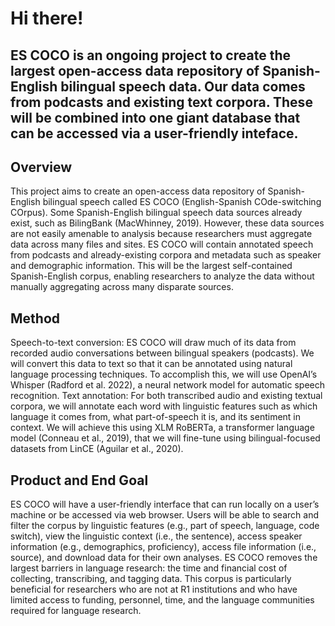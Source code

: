 # Hi there! 
## ES COCO is an ongoing project to create the largest open-access data repository of Spanish-English bilingual speech data. Our data comes from podcasts and existing text corpora. These will be combined into one giant database that can be accessed via a user-friendly inteface. 

## Overview
This project aims to create an open-access data repository of Spanish-English bilingual speech called ES COCO (English-Spanish COde-switching COrpus). Some Spanish-English bilingual speech data sources already exist, such as BilingBank (MacWhinney, 2019). However, these data sources are not easily amenable to analysis because researchers must aggregate data across many files and sites. ES COCO will contain annotated speech from podcasts and already-existing corpora and metadata such as speaker and demographic information. This will be the largest self-contained Spanish-English corpus, enabling researchers to analyze the data without manually aggregating across many disparate sources.

## Method
Speech-to-text conversion: ES COCO will draw much of its data from recorded audio conversations between bilingual speakers (podcasts). We will convert this data to text so that it can be annotated using natural language processing techniques. To accomplish this, we will use OpenAI’s Whisper (Radford et al. 2022), a neural network model for automatic speech recognition.
Text annotation: For both transcribed audio and existing textual corpora, we will annotate each word with linguistic features such as which language it comes from, what part-of-speech it is, and its sentiment in context. We will achieve this using XLM RoBERTa, a transformer language model (Conneau et al., 2019), that we will fine-tune using bilingual-focused datasets from LinCE (Aguilar et al., 2020).

## Product and End Goal
ES COCO will have a user-friendly interface that can run locally on a user’s machine or be accessed via web browser. Users will be able to search and filter the corpus by linguistic features (e.g., part of speech, language, code switch), view the linguistic context (i.e., the sentence), access speaker information (e.g., demographics, proficiency), access file information (i.e., source), and download data for their own analyses. ES COCO removes the largest barriers in language research: the time and financial cost of collecting, transcribing, and tagging data. This corpus is particularly beneficial for researchers who are not at R1 institutions and who have limited access to funding, personnel, time, and the language communities required for language research.
